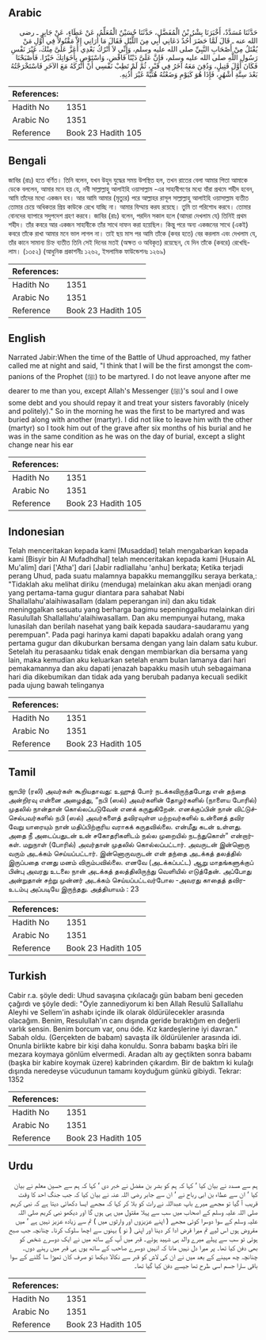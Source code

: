 ## Arabic


<div dir="rtl" lang="ar" style={{fontSize:'larger',backgroundColor:'#f8f9fa',padding:20}}>
حَدَّثَنَا مُسَدَّدٌ، أَخْبَرَنَا بِشْرُ بْنُ الْمُفَضَّلِ، حَدَّثَنَا حُسَيْنٌ الْمُعَلِّمُ، عَنْ عَطَاءٍ، عَنْ جَابِرٍ ـ رضى الله عنه ـ قَالَ لَمَّا حَضَرَ أُحُدٌ دَعَانِي أَبِي مِنَ اللَّيْلِ فَقَالَ مَا أُرَانِي إِلاَّ مَقْتُولاً فِي أَوَّلِ مَنْ يُقْتَلُ مِنْ أَصْحَابِ النَّبِيِّ صلى الله عليه وسلم، وَإِنِّي لاَ أَتْرُكُ بَعْدِي أَعَزَّ عَلَىَّ مِنْكَ، غَيْرَ نَفْسِ رَسُولِ اللَّهِ صلى الله عليه وسلم، فَإِنَّ عَلَىَّ دَيْنًا فَاقْضِ، وَاسْتَوْصِ بِأَخَوَاتِكَ خَيْرًا‏.‏ فَأَصْبَحْنَا فَكَانَ أَوَّلَ قَتِيلٍ، وَدُفِنَ مَعَهُ آخَرُ فِي قَبْرٍ، ثُمَّ لَمْ تَطِبْ نَفْسِي أَنْ أَتْرُكَهُ مَعَ الآخَرِ فَاسْتَخْرَجْتُهُ بَعْدَ سِتَّةِ أَشْهُرٍ، فَإِذَا هُوَ كَيَوْمِ وَضَعْتُهُ هُنَيَّةً غَيْرَ أُذُنِهِ‏.‏
</div>
<div style={{backgroundColor:'#f8f9fa',padding:20, marginBottom: 10}}><table> <thead> <tr> <th>References:</th> <th></th> </tr> </thead> <tbody><tr><td>Hadith No</td><td>1351</td></tr><tr><td>Arabic No</td><td>1351</td></tr><tr><td>Reference</td><td>Book 23 Hadith 105</td></tr></tbody></table></div>

## Bengali


<div dir="ltr" lang="bn" style={{fontSize:'larger',backgroundColor:'#f8f9fa',padding:20}}>
জাবির (রাঃ) হতে বর্ণিত। তিনি বলেন, যখন উহুদ যুদ্ধের সময় উপস্থিত হল, তখন রাতের বেলা আমার পিতা আমাকে ডেকে বললেন, আমার মনে হয় যে, নবী সাল্লাল্লাহু আলাইহি ওয়াসাল্লাম -এর সাহাবীগণের মধ্যে যাঁরা প্রথমে শহীদ হবেন, আমি তাঁদের মধ্যে একজন হব। আর আমি আমার (মৃত্যুর) পরে আল্লাহর রাসূল সাল্লাল্লাহু আলাইহি ওয়াসাল্লাম ব্যতীত তোমার চেয়ে অধিকতর প্রিয় কাউকে রেখে যাচ্ছি না। আমার যিম্মায় করয রয়েছে। তুমি তা পরিশোধ করবে। তোমার বোনদের ব্যাপারে সদুপদেশ গ্রহণ করবে। জাবির (রাঃ) বলেন, পরদিন সকাল হলে (আমরা দেখলাম যে) তিনিই প্রথম শহীদ। তাঁর কবরে আর একজন সাহাবীকে তাঁর সাথে দাফন করা হয়েছিল। কিন্তু পরে অন্য একজনের সাথে (একই) কবরে তাঁকে রাখা আমার মনে ভাল লাগল না। তাই ছয় মাস পর আমি তাঁকে (কবর হতে) বের করলাম এবং দেখলাম যে, তাঁর কানে সামান্য চিহ্ন ব্যতীত তিনি সেই দিনের মতই (অক্ষত ও অবিকৃত) রয়েছেন, যে দিন তাঁকে (কবরে) রেখেছিলাম। (১৩৫২) (আধুনিক প্রকাশনীঃ ১২৬২, ইসলামিক ফাউন্ডেশনঃ ১২৬৯)
</div>
<div style={{backgroundColor:'#f8f9fa',padding:20, marginBottom: 10}}><table> <thead> <tr> <th>References:</th> <th></th> </tr> </thead> <tbody><tr><td>Hadith No</td><td>1351</td></tr><tr><td>Arabic No</td><td>1351</td></tr><tr><td>Reference</td><td>Book 23 Hadith 105</td></tr></tbody></table></div>

## English


<div dir="ltr" lang="en" style={{fontSize:'larger',backgroundColor:'#f8f9fa',padding:20}}>
Narrated Jabir:When the time of the Battle of Uhud approached, my father called me at night and said, "I think that I will be the first amongst the companions of the Prophet (ﷺ) to be martyred. I do not leave anyone after me dearer to me than you, except Allah's Messenger (ﷺ)'s soul and I owe some debt and you should repay it and treat your sisters favorably (nicely and politely)." So in the morning he was the first to be martyred and was buried along with another (martyr). I did not like to leave him with the other (martyr) so I took him out of the grave after six months of his burial and he was in the same condition as he was on the day of burial, except a slight change near his ear
</div>
<div style={{backgroundColor:'#f8f9fa',padding:20, marginBottom: 10}}><table> <thead> <tr> <th>References:</th> <th></th> </tr> </thead> <tbody><tr><td>Hadith No</td><td>1351</td></tr><tr><td>Arabic No</td><td>1351</td></tr><tr><td>Reference</td><td>Book 23 Hadith 105</td></tr></tbody></table></div>

## Indonesian


<div dir="ltr" lang="id" style={{fontSize:'larger',backgroundColor:'#f8f9fa',padding:20}}>
Telah menceritakan kepada kami [Musaddad] telah mengabarkan kepada kami [Bisyir bin Al Mufadhdhal] telah menceritakan kepada kami [Husain AL Mu'alim] dari ['Atha'] dari [Jabir radliallahu 'anhu] berkata; Ketika terjadi perang Uhud, pada suatu malamnya bapakku memanggilku seraya berkata,: "Tidaklah aku melihat diriku (menduga) melainkan aku akan menjadi orang yang pertama-tama gugur diantara para sahabat Nabi Shallallahu'alaihiwasallam (dalam peperangan ini) dan aku tidak meninggalkan sesuatu yang berharga bagimu sepeninggalku melainkan diri Rasulullah Shallallahu'alaihiwasallam. Dan aku mempunyai hutang, maka lunasilah dan berilah nasehat yang baik kepada saudara-saudaramu yang perempuan". Pada pagi harinya kami dapati bapakku adalah orang yang pertama gugur dan dikuburkan bersama dengan yang lain dalam satu kubur. Setelah itu perasaanku tidak enak dengan membiarkan dia bersama yang lain, maka kemudian aku keluarkan setelah enam bulan lamanya dari hari pemakamannya dan aku dapati jenazah bapakku masih utuh sebagaimana hari dia dikebumikan dan tidak ada yang berubah padanya kecuali sedikit pada ujung bawah telinganya
</div>
<div style={{backgroundColor:'#f8f9fa',padding:20, marginBottom: 10}}><table> <thead> <tr> <th>References:</th> <th></th> </tr> </thead> <tbody><tr><td>Hadith No</td><td>1351</td></tr><tr><td>Arabic No</td><td>1351</td></tr><tr><td>Reference</td><td>Book 23 Hadith 105</td></tr></tbody></table></div>

## Tamil


<div dir="ltr" lang="ta" style={{fontSize:'larger',backgroundColor:'#f8f9fa',padding:20}}>
ஜாபிர் (ரலி) அவர்கள் கூறியதாவது: உஹுத் போர் நடக்கவிருந்தபோது என் தந்தை அன்றிரவு என்னை அழைத்து, “நபி (ஸல்) அவர்களின் தோழர்களில் (நாளைய போரில்) முதலில் நான்தான் கொல்லப்படுவேன் எனக் கருதுகிறேன். எனக்குப்பின் நான் விட்டுச்செல்பவர்களில் நபி (ஸல்) அவர்களைத் தவிரவுள்ள மற்றவர்களில் உன்னைத் தவிர வேறு யாரையும் நான் மதிப்பிற்குரிய வராகக் கருதவில்லை. என்மீது கடன் உள்ளது. அதை நீ அடைப்பதுடன் உன் சகோதரிகளிடம் நல்ல முறையில் நடந்துகொள்” என்றார்கள். மறுநாள் (போரில்) அவர்தான் முதலில் கொல்லப்பட்டார். அவருடன் இன்னொரு வரும் அடக்கம் செய்யப்பட்டார். இன்னொருவருடன் என் தந்தை அடக்கத் தலத்தில் இருப்பதை எனது மனம் விரும்பவில்லை. எனவே (அடக்கப்பட்ட) ஆறு மாதங்களுக்குப் பின்பு அவரது உடலை நான் அடக்கத் தலத்திலிருந்து வெளியில் எடுத்தேன். அப்போது அன்றுதான் சற்று முன்னர் அடக்கம் செய்யப்பட்டவர்போல -அவரது காதைத் தவிர- உடம்பு அப்படியே இருந்தது. அத்தியாயம் : 23
</div>
<div style={{backgroundColor:'#f8f9fa',padding:20, marginBottom: 10}}><table> <thead> <tr> <th>References:</th> <th></th> </tr> </thead> <tbody><tr><td>Hadith No</td><td>1351</td></tr><tr><td>Arabic No</td><td>1351</td></tr><tr><td>Reference</td><td>Book 23 Hadith 105</td></tr></tbody></table></div>

## Turkish


<div dir="ltr" lang="tr" style={{fontSize:'larger',backgroundColor:'#f8f9fa',padding:20}}>
Cabir r.a. şöyle dedi: Uhud savaşına çıkılacağı gün babam beni geceden çağırdı ve şöyle dedi: "Öyle zannediyorum ki ben Allah Resulü Sallallahu Aleyhi ve Sellem'in ashabı içinde ilk olarak öldürülecekler arasında olacağım. Benim, Resulullah'ın canı dışında geride bıraktığım en değerli varlık sensin. Benim borcum var, onu öde. Kız kardeşlerine iyi davran." Sabah oldu. (Gerçekten de babam) savaşta ilk öldürülenler arasında idi. Onunla birlikte kabre bir kişi daha konuldu. Sonra babamı başka bîri ile mezara koymaya gönlüm elvermedi. Aradan altı ay geçtikten sonra babamı (başka bir kabire koymak üzere) kabrinden çıkardım. Bir de baktım ki kulağı dışında neredeyse vücudunun tamamı koyduğum günkü gibiydi. Tekrar: 1352
</div>
<div style={{backgroundColor:'#f8f9fa',padding:20, marginBottom: 10}}><table> <thead> <tr> <th>References:</th> <th></th> </tr> </thead> <tbody><tr><td>Hadith No</td><td>1351</td></tr><tr><td>Arabic No</td><td>1351</td></tr><tr><td>Reference</td><td>Book 23 Hadith 105</td></tr></tbody></table></div>

## Urdu


<div dir="rtl" lang="ur" style={{fontSize:'larger',backgroundColor:'#f8f9fa',padding:20}}>
ہم سے مسدد نے بیان کیا ‘ کہا کہ ہم کو بشر بن مفضل نے خبر دی ‘ کہا کہ ہم سے حسین معلم نے بیان کیا ‘ ان سے عطاء بن ابی رباح نے ‘ ان سے جابر رضی اللہ عنہ نے بیان کیا کہ جب جنگ احد کا وقت قریب آ گیا تو مجھے میرے باپ عبداللہ نے رات کو بلا کر کہا کہ مجھے ایسا دکھائی دیتا ہے کہ نبی کریم صلی اللہ علیہ وسلم کے اصحاب میں سب سے پہلا مقتول میں ہی ہوں گا اور دیکھو نبی کریم صلی اللہ علیہ وسلم کے سوا دوسرا کوئی مجھے ( اپنے عزیزوں اور وارثوں میں ) تم سے زیادہ عزیز نہیں ہے ‘ میں مقروض ہوں اس لیے تم میرا قرض ادا کر دینا اور اپنی ( نو ) بہنوں سے اچھا سلوک کرنا۔ چنانچہ جب صبح ہوئی تو سب سے پہلے میرے والد ہی شہید ہوئے۔ قبر میں آپ کے ساتھ میں نے ایک دوسرے شخص کو بھی دفن کیا تھا۔ پر میرا دل نہیں مانا کہ انہیں دوسرے صاحب کے ساتھ یوں ہی قبر میں رہنے دوں۔ چنانچہ چھ مہینے کے بعد میں نے ان کی لاش کو قبر سے نکالا دیکھا تو صرف کان تھوڑا سا گلنے کے سوا باقی سارا جسم اسی طرح تھا جیسے دفن کیا گیا تھا۔
</div>
<div style={{backgroundColor:'#f8f9fa',padding:20, marginBottom: 10}}><table> <thead> <tr> <th>References:</th> <th></th> </tr> </thead> <tbody><tr><td>Hadith No</td><td>1351</td></tr><tr><td>Arabic No</td><td>1351</td></tr><tr><td>Reference</td><td>Book 23 Hadith 105</td></tr></tbody></table></div>